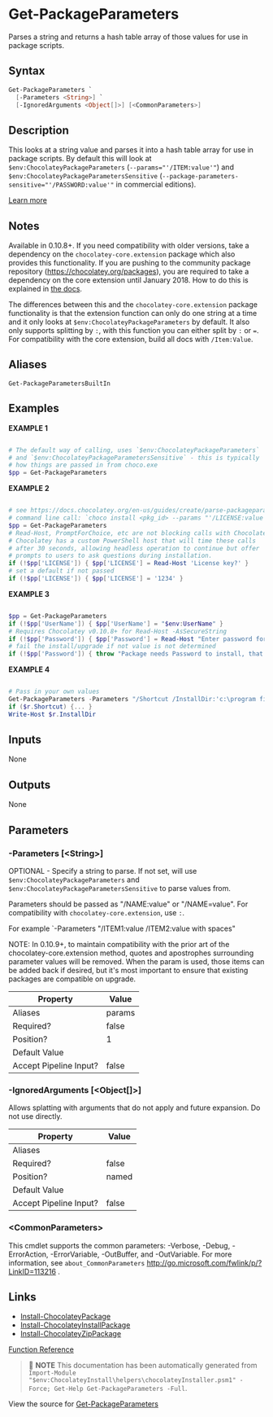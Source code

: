﻿---
Order: 90
xref: get-packageparameters
Title: Get-PackageParameters
Description: Information on Get-PackageParameters function
RedirectFrom: docs/helpers-get-package-parameters
---

# Get-PackageParameters

<!-- This documentation is automatically generated from https://github.com/chocolatey/choco/blob/stable/src/chocolatey.resources/helpers/functions/Get-PackageParameters.ps1 using https://github.com/chocolatey/choco/blob/stable/GenerateDocs.ps1. Contributions are welcome at the original location(s). -->

Parses a string and returns a hash table array of those values for use
in package scripts.

## Syntax

~~~powershell
Get-PackageParameters `
  [-Parameters <String>] `
  [-IgnoredArguments <Object[]>] [<CommonParameters>]
~~~

## Description

This looks at a string value and parses it into a hash table array for
use in package scripts. By default this will look at
`$env:ChocolateyPackageParameters` (`--params="'/ITEM:value'"`) and
`$env:ChocolateyPackageParametersSensitive`
(`--package-parameters-sensitive="'/PASSWORD:value'"` in commercial
editions).

[Learn more](xref:parse-package-parameters)

## Notes

Available in 0.10.8+. If you need compatibility with older versions,
take a dependency on the `chocolatey-core.extension` package which
also provides this functionality. If you are pushing to the community
package repository (https://chocolatey.org/packages), you are required
to take a dependency on the core extension until January 2018. How to
do this is explained in [the docs](xref:parse-package-parameters#step-3-use-core-community-extension).

The differences between this and the `chocolatey-core.extension` package
functionality is that the extension function can only do one string at a
time and it only looks at `$env:ChocolateyPackageParameters` by default.
It also only supports splitting by `:`, with this function you can
either split by `:` or `=`. For compatibility with the core extension,
build all docs with `/Item:Value`.

## Aliases

`Get-PackageParametersBuiltIn`


## Examples

 **EXAMPLE 1**

~~~powershell

# The default way of calling, uses `$env:ChocolateyPackageParameters`
# and `$env:ChocolateyPackageParametersSensitive` - this is typically
# how things are passed in from choco.exe
$pp = Get-PackageParameters
~~~

**EXAMPLE 2**

~~~powershell

# see https://docs.chocolatey.org/en-us/guides/create/parse-packageparameters-argument
# command line call: `choco install <pkg_id> --params "'/LICENSE:value'"`
$pp = Get-PackageParameters
# Read-Host, PromptForChoice, etc are not blocking calls with Chocolatey.
# Chocolatey has a custom PowerShell host that will time these calls
# after 30 seconds, allowing headless operation to continue but offer
# prompts to users to ask questions during installation.
if (!$pp['LICENSE']) { $pp['LICENSE'] = Read-Host 'License key?' }
# set a default if not passed
if (!$pp['LICENSE']) { $pp['LICENSE'] = '1234' }
~~~

**EXAMPLE 3**

~~~powershell

$pp = Get-PackageParameters
if (!$pp['UserName']) { $pp['UserName'] = "$env:UserName" }
# Requires Chocolatey v0.10.8+ for Read-Host -AsSecureString
if (!$pp['Password']) { $pp['Password'] = Read-Host "Enter password for $($pp['UserName']):" -AsSecureString}
# fail the install/upgrade if not value is not determined
if (!$pp['Password']) { throw "Package needs Password to install, that must be provided in params or in prompt." }
~~~

**EXAMPLE 4**

~~~powershell

# Pass in your own values
Get-PackageParameters -Parameters "/Shortcut /InstallDir:'c:\program files\xyz' /NoStartup" | set r
if ($r.Shortcut) {... }
Write-Host $r.InstallDir
~~~

## Inputs

None

## Outputs

None

## Parameters

###  -Parameters [&lt;String&gt;]
OPTIONAL - Specify a string to parse. If not set, will use
`$env:ChocolateyPackageParameters` and
`$env:ChocolateyPackageParametersSensitive` to parse values from.

Parameters should be passed as "/NAME:value" or "/NAME=value". For
compatibility with `chocolatey-core.extension`, use `:`.

For example `-Parameters "/ITEM1:value /ITEM2:value with spaces"

NOTE: In 0.10.9+, to maintain compatibility with the prior art of the
chocolatey-core.extension method, quotes and apostrophes surrounding
parameter values will be removed. When the param is used, those items
can be added back if desired, but it's most important to ensure that
existing packages are compatible on upgrade.

Property               | Value
---------------------- | ------
Aliases                | params
Required?              | false
Position?              | 1
Default Value          |
Accept Pipeline Input? | false

###  -IgnoredArguments [&lt;Object[]&gt;]
Allows splatting with arguments that do not apply and future expansion.
Do not use directly.

Property               | Value
---------------------- | -----
Aliases                |
Required?              | false
Position?              | named
Default Value          |
Accept Pipeline Input? | false

### &lt;CommonParameters&gt;

This cmdlet supports the common parameters: -Verbose, -Debug, -ErrorAction, -ErrorVariable, -OutBuffer, and -OutVariable. For more information, see `about_CommonParameters` http://go.microsoft.com/fwlink/p/?LinkID=113216 .


## Links

 * [Install-ChocolateyPackage](xref:install-chocolateypackage)
 * [Install-ChocolateyInstallPackage](xref:install-chocolateyinstallpackage)
 * [Install-ChocolateyZipPackage](xref:install-chocolateyzippackage)


[Function Reference](xref:powershell-reference)

> :memo: **NOTE** This documentation has been automatically generated from `Import-Module "$env:ChocolateyInstall\helpers\chocolateyInstaller.psm1" -Force; Get-Help Get-PackageParameters -Full`.

View the source for [Get-PackageParameters](https://github.com/chocolatey/choco/blob/stable/src/chocolatey.resources/helpers/functions/Get-PackageParameters.ps1)
